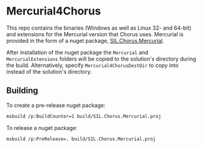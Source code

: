 # Mercurial4Chorus

This repo contains the binaries (Windows as well as Linux 32- and 64-bit) and extensions for the
Mercurial version that Chorus uses. Mercurial is provided in the form of a nuget package,
[SIL.Chorus.Mercurial](https://www.nuget.org/packages/SIL.Chorus.Mercurial).

After installation of the nuget package the `Mercurial` and `MercurialExtensions` folders will be
copied to the solution's directory during the build. Alternatively, specify `Mercurial4ChorusDestDir`
to copy into instead of the solution's directory.

## Building

To create a pre-release nuget package:

```bash
msbuild /p:BuildCounter=1 build/SIL.Chorus.Mercurial.proj
```

To release a nuget package:

```bash
msbuild /p:PreRelease=. build/SIL.Chorus.Mercurial.proj
```
